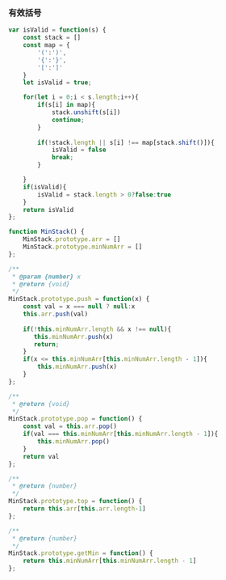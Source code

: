 <!-- leetcode上关于栈的题目大家可以先做20,155,232,844,224,682,496. -->
### 有效括号
<!-- 给定一个只包括 '('，')'，'{'，'}'，'['，']' 的字符串，判断字符串是否有效。 -->
```js
var isValid = function(s) {
    const stack = []
    const map = {
        '(':')',
        '{':'}',
        '[':']'
    }
    let isValid = true;

    for(let i = 0;i < s.length;i++){
        if(s[i] in map){
            stack.unshift(s[i])
            continue;
        }
        
        if(!stack.length || s[i] !== map[stack.shift()]){
            isValid = false
            break;
        }

    }
    if(isValid){
        isValid = stack.length > 0?false:true
    }
    return isValid
};
```
<!-- 设计一个支持 push，pop，top 操作，并能在常数时间内检索到最小元素的栈。

push(x) -- 将元素 x 推入栈中。
pop() -- 删除栈顶的元素。
top() -- 获取栈顶元素。
getMin() -- 检索栈中的最小元素。 -->
```js
function MinStack() {
    MinStack.prototype.arr = []
    MinStack.prototype.minNumArr = []
};

/** 
 * @param {number} x
 * @return {void}
 */
MinStack.prototype.push = function(x) {
    const val = x === null ? null:x
    this.arr.push(val)
    
    if(!this.minNumArr.length && x !== null){
       this.minNumArr.push(x) 
       return;
    }
    if(x <= this.minNumArr[this.minNumArr.length - 1]){
        this.minNumArr.push(x)
    }
};

/**
 * @return {void}
 */
MinStack.prototype.pop = function() {
    const val = this.arr.pop()
    if(val === this.minNumArr[this.minNumArr.length - 1]){
        this.minNumArr.pop()
    }
    return val
};

/**
 * @return {number}
 */
MinStack.prototype.top = function() {
    return this.arr[this.arr.length-1]
};

/**
 * @return {number}
 */
MinStack.prototype.getMin = function() {
    return this.minNumArr[this.minNumArr.length - 1]
};
```